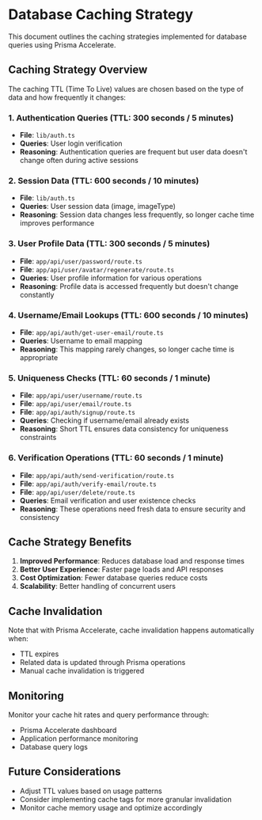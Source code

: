 # Database Caching Strategy

This document outlines the caching strategies implemented for database queries using Prisma Accelerate.

## Caching Strategy Overview

The caching TTL (Time To Live) values are chosen based on the type of data and how frequently it changes:

### 1. Authentication Queries (TTL: 300 seconds / 5 minutes)
- **File**: `lib/auth.ts`
- **Queries**: User login verification
- **Reasoning**: Authentication queries are frequent but user data doesn't change often during active sessions

### 2. Session Data (TTL: 600 seconds / 10 minutes)
- **File**: `lib/auth.ts`
- **Queries**: User session data (image, imageType)
- **Reasoning**: Session data changes less frequently, so longer cache time improves performance

### 3. User Profile Data (TTL: 300 seconds / 5 minutes)
- **File**: `app/api/user/password/route.ts`
- **File**: `app/api/user/avatar/regenerate/route.ts`
- **Queries**: User profile information for various operations
- **Reasoning**: Profile data is accessed frequently but doesn't change constantly

### 4. Username/Email Lookups (TTL: 600 seconds / 10 minutes)
- **File**: `app/api/auth/get-user-email/route.ts`
- **Queries**: Username to email mapping
- **Reasoning**: This mapping rarely changes, so longer cache time is appropriate

### 5. Uniqueness Checks (TTL: 60 seconds / 1 minute)
- **File**: `app/api/user/username/route.ts`
- **File**: `app/api/user/email/route.ts`
- **File**: `app/api/auth/signup/route.ts`
- **Queries**: Checking if username/email already exists
- **Reasoning**: Short TTL ensures data consistency for uniqueness constraints

### 6. Verification Operations (TTL: 60 seconds / 1 minute)
- **File**: `app/api/auth/send-verification/route.ts`
- **File**: `app/api/auth/verify-email/route.ts`
- **File**: `app/api/user/delete/route.ts`
- **Queries**: Email verification and user existence checks
- **Reasoning**: These operations need fresh data to ensure security and consistency

## Cache Strategy Benefits

1. **Improved Performance**: Reduces database load and response times
2. **Better User Experience**: Faster page loads and API responses
3. **Cost Optimization**: Fewer database queries reduce costs
4. **Scalability**: Better handling of concurrent users

## Cache Invalidation

Note that with Prisma Accelerate, cache invalidation happens automatically when:
- TTL expires
- Related data is updated through Prisma operations
- Manual cache invalidation is triggered

## Monitoring

Monitor your cache hit rates and query performance through:
- Prisma Accelerate dashboard
- Application performance monitoring
- Database query logs

## Future Considerations

- Adjust TTL values based on usage patterns
- Consider implementing cache tags for more granular invalidation
- Monitor cache memory usage and optimize accordingly
